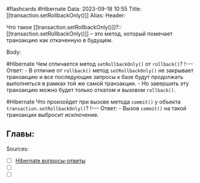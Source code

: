 #flashcards #Hibernate 
Data: 2023-09-18 10:55
Title: [[transaction.setRollbackOnly()]]
Alias:
Header:

Что такое [[transaction.setRollbackOnly()]]?::[[transaction.setRollbackOnly()]] – это метод, который помечает транзакцию как откаченную в будущем.
<!--SR:!2023-10-27,1,130-->



Body:


#Hibernate 
Чем отличается метод `setRollbackOnly()` от `rollback()`?
!---
Ответ:
	- В отличие от `rollback()` метод `setRollbackOnly()` не закрывает транзакцию и все последующие запросы к базе будут продолжать выполняться в рамках той же самой транзакции.
	- Но завершить эту транзакцию можно будет только откатом и вызовом `rollback()`.
<!--SR:!2023-10-27,1,130-->


#Hibernate 
Что произойдет при вызове метода `commit()` у объекта `transaction.setRollbackOnly()`?
!---
Ответ:
	- Вызов `commit()` на такой транзакции выбросит исключение.
<!--SR:!2023-10-31,6,330-->


Главы:
-


Sources:
- [ ] [Hibernate вопросы-ответы](https://docs.google.com/document/d/104EUUT-gv7xSalJlJu0DInzlyCVFjC5Sz2gcDoVtfyE/edit)
- [ ] []()
- [ ] []()
